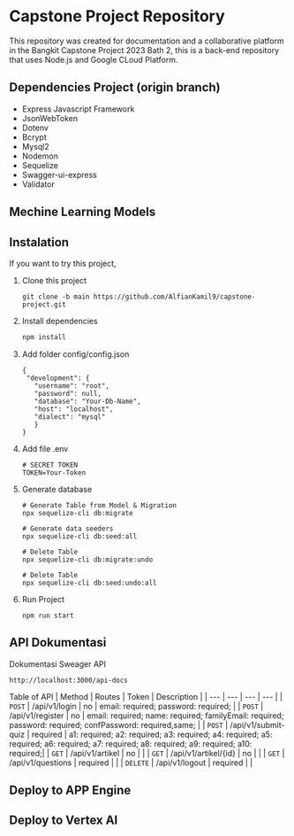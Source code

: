 ﻿# Capstone Project Repository
 This repository was created for documentation and a collaborative platform in the Bangkit Capstone Project 2023 Bath 2, this is a back-end repository that uses Node.js and Google CLoud Platform.
## Dependencies Project (origin branch)
- Express Javascript Framework
- JsonWebToken
- Dotenv
- Bcrypt
- Mysql2
- Nodemon
- Sequelize
- Swagger-ui-express
- Validator
## Mechine Learning Models
## Instalation 
If you want to try this project,
1. Clone this project
   
   ```Clone
   git clone -b main https://github.com/AlfianKamil9/capstone-project.git
   ````
2. Install dependencies

   ```Bash
   npm install
   ```
3. Add folder config/config.json

   ```Bashline
   {
    "development": {
      "username": "root",
      "password": null,
      "database": "Your-Db-Name",
      "host": "localhost",
      "dialect": "mysql"
      }
   }
   ```
4. Add file .env

   ```Bashenv
   # SECRET TOKEN
   TOKEN=Your-Token
   ```

5. Generate database
   
   ```Bashdb
   # Generate Table from Model & Migration
   npx sequelize-cli db:migrate
 
   # Generate data seeders
   npx sequelize-cli db:seed:all
 
   # Delete Table
   npx sequelize-cli db:migrate:undo
 
   # Delete Table
   npx sequelize-cli db:seed:undo:all
   ```

6. Run Project 

   ```Bashrun
   npm run start
   ```

## API Dokumentasi
Dokumentasi Sweager API
```Bashlink
http://localhost:3000/api-docs
```
Table of API
| Method | Routes | Token | Description |
| ---    |  ---   | ---  | ---         |
| `POST` | /api/v1/login | no | email: required;  password: required; |
| `POST` | /api/v1/register | no | email: required; name: required; familyEmail: required; password: required; confPassword: required,same; |
| `POST` | /api/v1/submit-quiz | required | a1: required; a2: required; a3: required; a4: required; a5: required; a6: required; a7: required; a8: required; a9: required; a10: required;|
| `GET`  | /api/v1/artikel | no | |
| `GET`  | /api/v1/artikel/{id} | no | |
| `GET` | /api/v1/questions | required | |
| `DELETE` | /api/v1/logout | required | |
## Deploy to APP Engine 
## Deploy to Vertex AI

